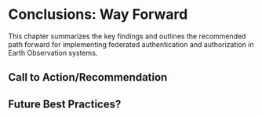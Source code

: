 # Conclusions: Way Forward

This chapter summarizes the key findings and outlines the recommended path forward for implementing federated authentication and authorization in Earth Observation systems.

## Call to Action/Recommendation

## Future Best Practices?
